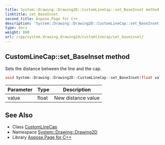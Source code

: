 ```yaml
---
title: System::Drawing::Drawing2D::CustomLineCap::set_BaseInset method
linktitle: set_BaseInset
second_title: Aspose.Page for C++
description: 'System::Drawing::Drawing2D::CustomLineCap::set_BaseInset method. Sets the distance between the line and the cap in C++.'
type: docs
weight: 800
url: /cpp/system.drawing.drawing2d/customlinecap/set_baseinset/
---
```

## CustomLineCap::set_BaseInset method


Sets the distance between the line and the cap.

```cpp
void System::Drawing::Drawing2D::CustomLineCap::set_BaseInset(float value)
```


| Parameter | Type | Description |
| --- | --- | --- |
| value | float | New distance value |

## See Also

* Class [CustomLineCap](../)
* Namespace [System::Drawing::Drawing2D](../../)
* Library [Aspose.Page for C++](../../../)
